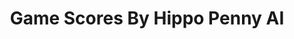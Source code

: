 ---
title: Game Scores By Hippo Penny AI
layout: scoredetail
permalink: /meta-score/legend-of-grimrock
header:
  teaser: /assets/images/legend-of-grimrock.jpg
  video:
    id: Ae-SmQnTtUU
    provider: youtube
---